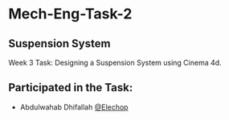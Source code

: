 # Mech-Eng-Task-2
## Suspension System
Week 3 Task: Designing a Suspension System using Cinema 4d.
## Participated in the Task: 
- Abdulwahab Dhifallah [@Elechop](https://github.com/Elechop)

